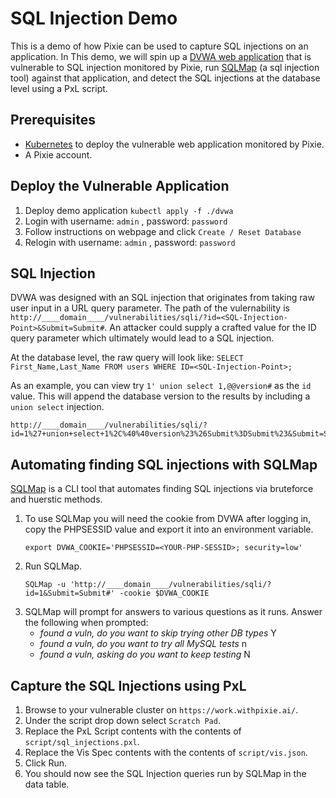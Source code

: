 # SQL Injection Demo
This is a demo of how Pixie can be used to capture SQL injections on an application. In
This demo, we will spin up a
[DVWA web application](https://hub.docker.com/r/vulnerables/web-dvwa) that is vulnerable
to SQL injection monitored by Pixie, run
[SQLMap](https://github.com/SQLMapproject/SQLMap) (a sql injection tool) against that
application, and detect the SQL injections at the database level  using a PxL script.


## Prerequisites
* [Kubernetes](https://kubernetes.io/docs/tasks/tools/) to deploy the vulnerable web
application monitored by Pixie.
* A Pixie account.

## Deploy the Vulnerable Application
1. Deploy demo application `kubectl apply -f ./dvwa`
1. Login with username: `admin` , password: `password`
1. Follow instructions on webpage and click `Create / Reset Database` 
1. Relogin with username: `admin` , password: `password`

## SQL Injection
DVWA was designed with an SQL injection that originates from taking raw user input in a
URL query parameter. The path of the vulernability is
`http://____domain____/vulnerabilities/sqli/?id=<SQL-Injection-Point>&Submit=Submit#`.
An attacker could supply a crafted value for the ID query parameter which ultimately
would lead to a SQL injection. 

At the database level, the raw query will look like:
`SELECT First_Name,Last_Name FROM users WHERE ID=<SQL-Injection-Point>;`


As an example, you can view try `1' union select 1,@@version#` as the `id` value. This
will append the database version to the results by including a `union select` injection. 

```
http://____domain____/vulnerabilities/sqli/?id=1%27+union+select+1%2C%40%40version%23%26Submit%3DSubmit%23&Submit=Submit#`
```

## Automating finding SQL injections with SQLMap
[SQLMap](https://github.com/SQLMapproject/SQLMap) is a CLI tool that automates finding
SQL injections via bruteforce and huerstic methods.

1. To use SQLMap you will need the cookie from DVWA after logging in, copy the PHPSESSID
value and export it into an environment variable.
    ```
    export DVWA_COOKIE='PHPSESSID=<YOUR-PHP-SESSID>; security=low'
    ```
1. Run SQLMap.
    ```
    SQLMap -u 'http://____domain____/vulnerabilities/sqli/?id=1&Submit=Submit#' -cookie $DVWA_COOKIE
    ```
1. SQLMap will prompt for answers to various questions as it runs. Answer the following
when prompted:
    * *found a vuln, do you want to skip trying other DB types* Y
    * *found a vuln, do you want to try all MySQL tests* n
    * *found a vuln, asking do you want to keep testing* N

## Capture the SQL Injections using PxL
1. Browse to your vulnerable cluster on `https://work.withpixie.ai/`.
1. Under the script drop down select `Scratch Pad`.
1. Replace the PxL Script contents with the contents of `script/sql_injections.pxl`.
1. Replace the Vis Spec contents with the contents of `script/vis.json`.
1. Click Run.
1. You should now see the SQL Injection queries run by SQLMap in the data table.
